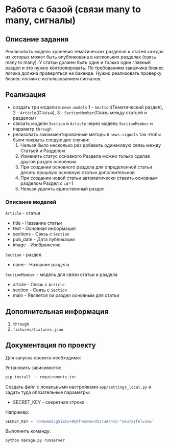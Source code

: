 
# Работа с базой (связи many to many, сигналы)

## Описание задания

Реализовать модель хранения тематических разделов и статей каждая из которых может быть опубликована
в нескольких разделах (связь many to many). У статьи должен быть один и только один главный раздел и
это нужно контролировать. По требованиям заказчика бизнес логика должна проверяться на бэкенде.
Нужно реализовать проверку бизнес логики с использованием сигналов.


## Реализация

* создать три модели в `news.models`  1 - `Section`(Тематический раздел), 2 - `Article`(Статья), 3 - `SectionMember`(Связь между статьей и разделом)
* связать модели `Section` и `Article` через модель `SectionMember` и параметр `through`
* релизовать закомментированные методы в `news.signals` так чтобы были покрыты следующие случаи:
    1) Нельзя было несколько раз добавить одинаковую связь между Статьей и Разделом
    2) Изменить статус основного Раздела можно только сделав другой раздел основным
    3) При создании основного раздела для определенной статьи делать прошлую основную статью дополнительной
    4) При создании новой статьи автоматически ставить основным разделом Раздел с `id`=1
    5) Нельзя удалить единственный раздел

### Описание моделей

`Article` - статья
* title - Название статьи
* text - Основная информация
* sections - Связь с `Section`
* pub_date - Дата публикации
* image - Изображение

`Section` - раздел
* name - Название раздела

`SectionMember` - модель для связи статьи и раздела
* article - Связь с `Article`
* section - Связь с `Section`
* main - Является ли раздел основным для статьи

## Дополнительная информация

1) `through`
2) `fixtures/fixtures.json`

## Документация по проекту

Для запуска проекта необходимо:

Установить зависимости:

```bash
pip install -r requirements.txt
```

Создать файл с локальными настройками `app/settings_local.py`
и задать туда обязательные параметры:

* SECRET_KEY - секретная строка

Например:

```python
SECRET_KEY = 'd+mw&mscg5i&tx+#@bf+6m%e+d5z!u#!n%z-^o9u7y1felv2o&'
```

Выполнить команду:

```bash
python manage.py runserver
```